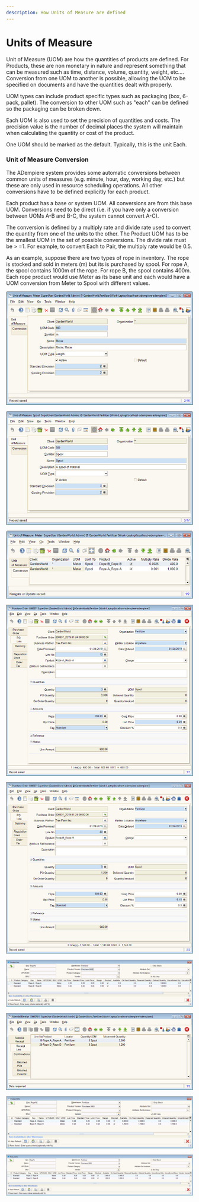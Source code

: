 ```yaml
---
description: How Units of Measure are defined
---
```


# Units of Measure

Unit of Measure \(UOM\) are how the quantities of products are defined.  For Products, these are non monetary in nature and represent something that can be measured such as time, distance, volume, quantity, weight, etc.... Conversion from one UOM to another is possible, allowing the UOM to be specified on documents and have the quantities dealt with properly.  

UOM types can include product specific types such as packaging \(box, 6-pack, pallet\). The conversion to other UOM such as "each" can be defined so the packaging can be broken down.

Each UOM is also used to set the precision of quantities and costs.  The precision value is the number of decimal places the system will maintain when calculating the quantity or cost of the product.

One UOM should be marked as the default. Typically, this is the unit Each.

### Unit of Measure Conversion

The ADempiere system provides some automatic conversions between common units of measures \(e.g. minute, hour, day, working day, etc.\) but these are only used in resource scheduling operations. All other conversions have to be defined explicitly for each product.  

Each product has a base or system UOM.  All conversions are from this base UOM. Conversions need to be direct \(i.e. if you have only a conversion between UOMs A-B and B-C, the system cannot convert A-C\).  

The conversion is defined by a multiply rate and divide rate used to convert the quantity from one of the units to the other.  The Product UOM has to be the smallest UOM in the set of possible conversions.  The divide rate must be &gt; =1.  For example, to convert Each to Pair, the multiply rate would be 0.5. 

As an example, suppose there are two types of rope in inventory.  The rope is stocked and sold in meters \(m\) but its is purchased by spool.  For rope A, the spool contains 1000m of the rope. For rope B, the spool contains 400m.  Each rope product would use Meter as its base unit and each would have a UOM conversion from Meter to Spool with different values.

![The Meter Unit of Measure](../../../.gitbook/assets/image%20%288%29.png)

![The Spool Unit of Measure](../../../.gitbook/assets/image%20%281%29.png)

![Conversions from Meter to Spool for the two Rope products](../../../.gitbook/assets/image%20%2814%29.png)

![Purchase Order Line for 3 Spools of Rope A](../../../.gitbook/assets/image%20%2811%29.png)

![Purchase Order Line for 3 Spools of Rope B](../../../.gitbook/assets/image%20%2818%29.png)

![Product Info for the Rope products showing Ordered Quantities in meters](../../../.gitbook/assets/image%20%2812%29.png)

![Material Receipt Lines showing receipt of spools.  Not matched to order yet.](../../../.gitbook/assets/image%20%284%29.png)

![After the Material Receipt, On Hand quantity is shown in meters](../../../.gitbook/assets/image%20%2819%29.png)

![After the Matching of PO with the Receipt, the On Order quantity is now zero. ](../../../.gitbook/assets/image%20%283%29.png)




